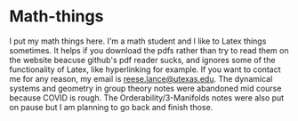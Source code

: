 # Math-things
I put my math things here.
I'm a math student and I like to Latex things sometimes. It helps if you 
download the pdfs rather than try to read them on the website beacuse github's pdf reader sucks,
and ignores some of the functionality of Latex, like hyperlinking for example. 
If you want to contact me for any reason, my email is reese.lance@utexas.edu.
The dynamical systems and geometry in group theory notes were abandoned mid course because COVID is rough. The Orderability/3-Manifolds notes were also put on pause but I am planning to go back and finish those.
